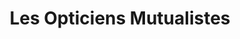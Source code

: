 ---
title: "Les Opticiens Mutualistes"
url: /pithiviers/les-opticiens-mutualistes/
shop: opticien
---